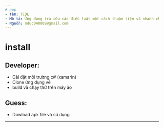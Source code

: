 ```yaml
---
# app
- tên: TCDL
- Mô tả: Ứng dụng tra cứu các điều luật một cách thuận tiện và nhanh chóng
- Nguồn: mduc040802@gmail.com
---
```


# install

## Developer:

- Cài đặt môi trường c# (xamarin)
- Clone ứng dụng về
- build và chạy thử trên máy ảo

## Guess:

- Dowload apk file và sử dụng

---
